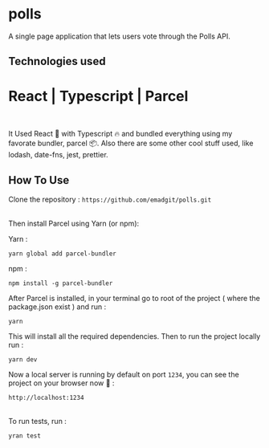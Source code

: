 # polls
A single page application that lets users vote through the Polls API.

## Technologies used
# React | Typescript | Parcel

<br />
<p>It Used React 🚀 with Typescript 🔥 and bundled everything using my favorate bundler, parcel 📦. Also there are some other cool stuff used, like lodash, date-fns, jest, prettier.</p>

## How To Use

Clone the repository : 
`https://github.com/emadgit/polls.git`

<br />
Then install Parcel using Yarn (or npm):
<br />

Yarn : 

`yarn global add parcel-bundler`

npm : 

`npm install -g parcel-bundler`

After Parcel is installed, in your terminal go to root of the project ( where the package.json exist ) and run : 
<br />

`yarn`

This will install all the required dependencies. Then to run the project locally run : 
<br />

`yarn dev`

Now a local server is running by default on port `1234`, you can see the project on your browser now 🚀 : 
<br />

`http://localhost:1234`

<br />
To run tests, run : 

`yran test`
